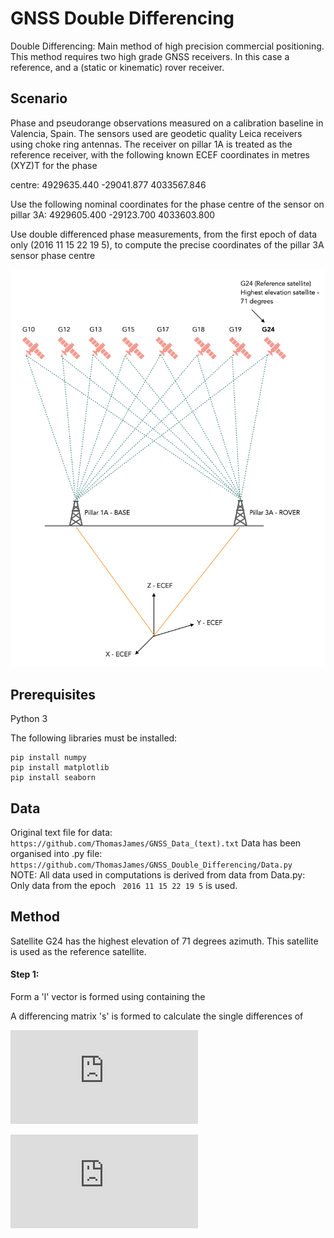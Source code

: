 # GNSS Double Differencing

Double Differencing: Main method of high precision commercial positioning. This method requires two high grade GNSS receivers. In this case a reference, and a (static or kinematic) rover receiver.  

## Scenario

Phase and pseudorange observations measured on a calibration baseline in Valencia, Spain. The sensors used
are geodetic quality Leica receivers using choke ring antennas. The receiver on pillar 1A is treated as
the reference receiver, with the following known ECEF coordinates in metres (XYZ)T
for the phase

centre:
4929635.440
 -29041.877
4033567.846

Use the following nominal coordinates for the phase centre of the sensor on pillar 3A:
4929605.400
 -29123.700
4033603.800

Use double differenced phase measurements, from the first epoch of data only (2016 11 15 22 19
5), to compute the precise coordinates of the pillar 3A sensor phase centre

![Diagram aid](https://github.com/ThomasJames/GNSS_Double_Differencing/blob/master/DD_Diagram_aid.png)


## Prerequisites 

Python 3

The following libraries must be installed:

``` 
pip install numpy 
pip install matplotlib
pip install seaborn 
```

## Data

Original text file for data: ``` https://github.com/ThomasJames/GNSS_Data_(text).txt``` 
Data has been organised into .py file: ``` https://github.com/ThomasJames/GNSS_Double_Differencing/Data.py```   
NOTE: All data used in computations is derived from data from Data.py: Only data from the epoch ``` 2016 11 15 22 19 5```  is used.


## Method 

Satellite G24 has the highest elevation of 71 degrees azimuth. This satellite is used as the reference satellite.

#### Step 1:

Form a 'l' vector is formed using containing the 

A differencing matrix 's' is formed to calculate the single differences of 

![](https://latex.codecogs.com/gif.latex?l%20%3D%20%5B%20%5Cphi%20%5E%7BG24%7D%20_%7B1A%7D%20%5Cphi%20%5E%7BG24%7D%20_%7B3A%7D%20%5Cphi%20%5E%7BG19%7D%20_%7B1A%7D%20%5Cphi%20%5E%7BG19%7D%20_%7B3A%7D%20%5Cphi%20%5E%7BG18%7D%20_%7B1A%7D%20%5Cphi%20%5E%7BG18%7D%20_%7B3A%7D%20%5Cphi%20%5E%7BG17%7D%20_%7B1A%7D%20%5Cphi%20%5E%7BG17%7D%20_%7B3A%7D%20%5Cphi%20%5E%7BG15%7D%20_%7B1A%7D%20%5Cphi%20%5E%7BG15%7D%20_%7B3A%7D%20%5Cphi%20%5E%7BG13%7D%20_%7B1A%7D%20%5Cphi%20%5E%7BG13%7D%20_%7B3A%7D%20%5Cphi%20%5E%7BG12%7D%20_%7B1A%7D%20%5Cphi%20%5E%7BG12%7D%20_%7B3A%7D%20%5Cphi%20%5E%7BG10%7D%20_%7B1A%7D%20%5Cphi%20%5E%7BG10%7D%20_%7B3A%7D%5D%20%5ET)


![equation](http://latex.codecogs.com/gif.latex?s%3D%5Ctext%20%7B%20sensor%20reading%20%7D) 
